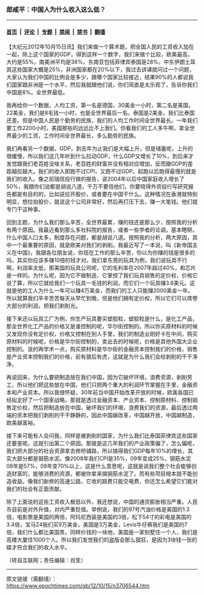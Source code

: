 ### 郎咸平：中国人为什么收入这么低？

---

#### [首页](../../../..?n3706544) &nbsp;|&nbsp; [评论](../../../../../epoch-comment?n3706544) &nbsp;|&nbsp; [专题](../../../../../epoch-special?n3706544) &nbsp;|&nbsp; [禁闻](../../../../../epoch-news?n3706544) &nbsp;|&nbsp; [禁书](../../../../../books?n3706544) &nbsp;|&nbsp; [翻墙](https://github.com/gfw-breaker/nogfw/blob/master/README.md?n3706544)


<div class="post_content" id="artbody" itemprop="articleBody">
 <!-- article content begin -->
 <p>
  【大纪元2012年10月15日讯】我们来做一个算术题，把全国人民的工资收入加在一起，除上这个国家的GDP，得到这样一个数字，我们来做个比较，欧美最高，大约是55%，南美洲平均是38%，东南亚包括菲律宾泰国是28%，中东伊朗土耳其这些国家大概是25%，非洲国家都在20%以下，我过去讲课就问过一个问题，大家认为我们中国的比例会是多少，跟哪个国家比较接近，结果90%的人都说我们国家跟非洲是一个水平，然后我就跟他们说，你们简直是太乐观了，告诉你我们中国是8%。全世界最低。
 </p>
 <p>
  我再给你一个数据，人均工资，第一名是德国，30美金一小时，第二名是美国，22美金，我们是8毛钱一小时，也是全世界最后一名。泰国是2美金，我们比泰国还差。但是中国人民是个勤劳的民族，我们的人均工作时间全世界最长。一年我们要工作2200小时，美国那些的远远比不上我们。你看我们的工人多牛啊，拿全世界最少的工资，工作时间全世界最长，多么勤劳的民族。
 </p>
 <p>
  我们再看另一个数据，GDP，到去年为止我们是大幅上升，但是储蓄呢，上升的很缓慢，所以我们这几年听到什么拉动GDP，什么GDP又增长了10%，到后来才发觉跟我们老百姓没啥关系，老百姓的财富并没有相对应增加，反而跟GDP的差距越拉越大。我们的收入即跑不过CPI，又跑不过GDP。起跑以后跑得最慢的就是我们的收入。像之前瑞信投行做的报告，说2004年以后中国家庭收入增长了50%，我跟你们说都是胡说八道，千万不要信他们，你要晓得外资投行写研究报告都是有目的的，比如说拉开股价，或者要在中国干什么。这种情况在香港就特别明显，想拉抬股价，就说这个公司非常好，然后再打压下去，赚一大笔钱。他们就专门干这种事。
 </p>
 <p>
  回到主题，为什么我们那么辛苦，全世界最累，赚的钱还是那么少，按照我的分析有两个原因。我最近看到那么多社科院的报告，或者一些学者的论调，基本瞎掰。什么中国人口太多，制度存在问题，都是胡说八道。按照我的分析，两大原因，其中一个最重要的原因，就是欧美对我们的剥削。我最近写了一本说，叫《新帝国主义在中国》，我跟各位朋友说，你现在工作的那么辛苦，你以为你赚的钱是很多的吗，其实你应该多赚10倍的钱才对。我们拿东莞的玩具为例，我们说玩具不行啊，利润率太低，那美国的玩具公司呢，它的毛利率在2007年超过40%，和芯片是一样的。为什么呢，因为它不做制造，它掌控了我们玩具销售的定价权，价格它说了算，所以它就给我们一个玩具一毛钱的利润，而它们一个玩具赚3.6美元。这就是他的工人为什么一年可以赚4万美金，而我们的工人只能赚2000美金一年。所以就算我们辛辛苦苦每天从早忙到晚，但是他们拥有定价权，所以它们可以席卷大部分的利润，把我们剥削光。
 </p>
 <p>
  接下来还以玩具工厂为例，你生产玩具要买塑胶粒，塑胶粒是什么，是化工产品，那全世界化工产品的价格又是谁控制的呢，华尔街控制的。所以你买原材料的时候又发现你没有定价权，价格又控制在别人手里，我们的制造业刚好卡在中间，购买原材料的时候呢，价格是华尔街控制的，卖出去的时候呢，价格是其他外国大企业控制的。说的再学术一点，购买原材料是华尔街的金融资本控制我们的价格，销售是产业资本控制我们的价格，前有狼后有虎，这就是为什么我们会给剥削的干干净净。
 </p>
 <p>
  再说回来，为什么要把制造放在我们中国，因为它破坏环境，浪费资源，剥削劳工，所以他们把这些放在中国，他们只把两个重大的利润环节掌握在手里，金融资本和产业资本。所以我很怀疑，30年前当中国开始改革开放的时候，欧美各国已经拟定好了一个国家战略，那就是透过金融资本、产业资本、控制原材料、控制销售定价权，然后把制造放在中国，破坏我们的环境，浪费我们的资源，最后透过两端的资本把我们剥削的干干静静的，因此中国越改革，中国越开放，中国越制造，欧美越富裕。
 </p>
 <p>
  接下来可能有人会问我，同样是被剥削的国家，为什么我们比泰国菲律宾这些国家还要差呢。这就引出第二个原因。那就是这几年我们的产业政策偏了，怎么偏呢，我们把大部分的社会资源拿去修桥铺路，所以搞得我们GDP每年10%的增长，其实大部分都是钢筋水泥。像2008年我们CPI是35%，09年变成25%，钢筋水泥08年是57%，09年变70%以上，这是什么意思呢，这就是说我们整个社会能够创造财富的，能够消费的资源，都被你拿来搞钢筋水泥了。而有些项目根本就不能创造收益，像我们新修的高速公路，它收的路费只能交电费，你还怎么希望它们能对我们的社会有正面贡献。
 </p>
 <p>
  除了上面说的这些工资收入极低以外，我还想说，中国的通货膨胀相当严重。人民币目前是对外升值，对内严重贬值。举例说，我们的97号汽油价格是美国的1.3倍，电影票是美国的两倍，阿玛尼西装是美国的3倍，松下54寸的彩电是美国的3.4倍，宝马Z4我们买9万美金，美国是3万美金，Levis牛仔裤我们是美国的7倍，我们什么都比美国贵。同样价钱的一块地，美国是一家别墅住一个人，我们是高楼大厦住1000个人。所以我们发觉我们的盗版会那么猖狂，是因为3块钱一张的碟才符合我们的收入水平。
 </p>
 <p>
  （转自互联网；责任编辑：肖笙）
 </p>
 <!-- article content end -->
 <div id="below_article_ad">
 </div>
</div>


---

原文链接（需翻墙）：https://www.epochtimes.com/gb/12/10/15/n3706544.htm